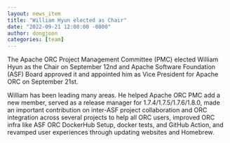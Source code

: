 ```yaml
---
layout: news_item
title: "William Hyun elected as Chair"
date: "2022-09-21 12:00:00 -0800"
author: dongjoon
categories: [team]
---
```


The Apache ORC Project Management Committee (PMC) elected William Hyun as the Chair on September 12nd
and Apache Software Foundation (ASF) Board approved it and appointed him as Vice President for Apache ORC on September 21st.

William has been leading many areas.
He helped Apache ORC PMC add a new member,
served as a release manager for 1.7.4/1.7.5/1.7.6/1.8.0,
made an important contribution on inter-ASF project collaboration and ORC integration across several projects to help all ORC users,
improved ORC infra like ASF ORC DockerHub Setup, docker tests, and GitHub Action,
and revamped user experiences through updating websites and Homebrew.
